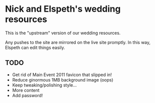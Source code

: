 Nick and Elspeth's wedding resources
=======

This is the "upstream" version of our wedding resources.

Any pushes to the site are mirrored on the live site promptly. In this way, Elspeth can edit things easily.

TODO
----
* Get rid of Main Event 2011 favicon that slipped in!
* Reduce ginormous 1MB background image (oops)
* Keep tweaking/polishing style...
* More content
* Add password!
